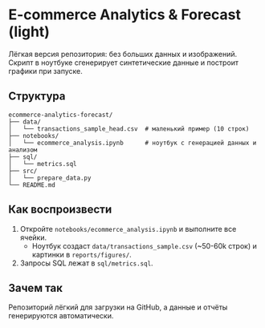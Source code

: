 # E-commerce Analytics & Forecast (light)

Лёгкая версия репозитория: без больших данных и изображений.
Скрипт в ноутбуке сгенерирует синтетические данные и построит графики при запуске.

## Структура
```
ecommerce-analytics-forecast/
├── data/
│   └── transactions_sample_head.csv  # маленький пример (10 строк)
├── notebooks/
│   └── ecommerce_analysis.ipynb      # ноутбук с генерацией данных и анализом
├── sql/
│   └── metrics.sql
├── src/
│   └── prepare_data.py
└── README.md
```

## Как воспроизвести
1) Откройте `notebooks/ecommerce_analysis.ipynb` и выполните все ячейки.
   - Ноутбук создаст `data/transactions_sample.csv` (~50-60k строк) и картинки в `reports/figures/`.
2) Запросы SQL лежат в `sql/metrics.sql`.

## Зачем так
Репозиторий лёгкий для загрузки на GitHub, а данные и отчёты генерируются автоматически.
